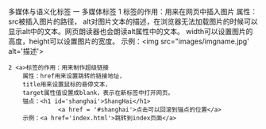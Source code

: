 多媒体与语义化标签
一 多媒体标签
	1 <img>标签的作用：用来在网页中插入图片
		属性：src被插入图片的路径，
		alt对图片文本的描述，在浏览器无法加载图片的时候可以显示alt中的文本。网页朗读器也会朗读alt属性中的文本。
		width可以设置图片的高度，height可以设置图片的宽度。
		示例：<img src="images/imgname.jpg' alt='描述'>

	2 <a>标签的作用：用来制作超级链接
		属性：href用来设置跳转的链接地址，
		title用来设置鼠标的悬停文本，
		target属性值设置成blank，表示在新标签中打开网页。
		锚点：<h1 id='shanghai'>ShangHai</h1>
		          <a href = '#shanghai'>点击可以回滚到锚点的位置</a>
		示例：<a href='index.html'>跳转到index页面</a>
	
		
